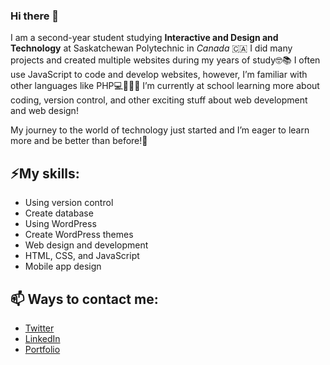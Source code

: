 ### Hi there 👋

<!--
**kianaa81/kianaa81** is a ✨ _special_ ✨ repository because its `README.md` (this file) appears on your GitHub profile.

Here are some ideas to get you started:

- 🔭 I’m currently working on ...
- 🌱 I’m currently learning ...
- 👯 I’m looking to collaborate on ...
- 🤔 I’m looking for help with ...
- 💬 Ask me about ...
- 📫 How to reach me: ...
- 😄 Pronouns: ...
- ⚡ Fun fact: ...
-->
I am a second-year student studying **Interactive and Design and Technology** at Saskatchewan Polytechnic in *Canada* 🇨🇦 
I did many projects and created multiple websites during my years of study🤓📚 
I often use JavaScript to code and develop websites, however, I’m familiar with other languages like PHP💻👩🏻‍💻
I’m currently at school learning more about coding, version control, and other exciting stuff about web development and web design!
 
My journey to the world of technology just started and I’m eager to learn more and be better than before!🌠



## ⚡My skills:
- Using version control
- Create database
- Using WordPress 
- Create WordPress themes
- Web design and development
- HTML, CSS, and JavaScript
- Mobile app design

## 📫 Ways to contact me:

- [Twitter](https://twitter.com/KianaSalmasi)
- [LinkedIn](https://www.linkedin.com/in/kiana-salmasi/)
- [Portfolio](https://kianasalmasi.com/wp/)

